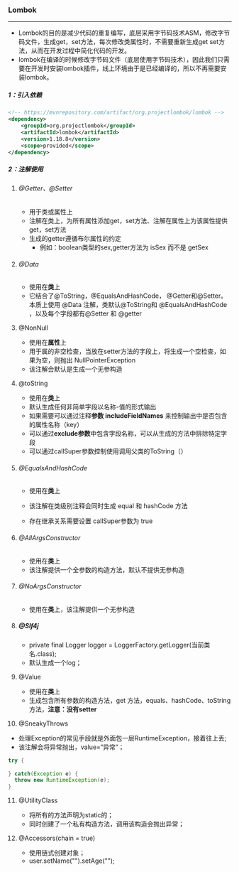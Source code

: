 ### Lombok

------

- Lombok的目的是减少代码的重复编写，底层采用字节码技术ASM，修改字节码文件，生成get，set方法，每次修改类属性时，不需要重新生成get set方法，从而在开发过程中简化代码的开发。
- lombok在编译的时候修改字节码文件（底层使用字节码技术），因此我们只需要在开发时安装lombok插件，线上环境由于是已经编译的，所以不再需要安装lombok。

##### 1：引入依赖

```xml
<!-- https://mvnrepository.com/artifact/org.projectlombok/lombok -->
<dependency>
    <groupId>org.projectlombok</groupId>
    <artifactId>lombok</artifactId>
    <version>1.18.8</version>
    <scope>provided</scope>
</dependency>
```

##### 2：注解使用

1. ###### @Getter、@Setter

   - 用于类或属性上
   - 注解在类上，为所有属性添加get，set方法、注解在属性上为该属性提供get，set方法
   - 生成的getter遵循布尔属性的约定
     - 例如：boolean类型的sex,getter方法为 isSex 而不是 getSex

2. ###### @Data

   - 使用在**类**上
   - 它结合了@ToString，@EqualsAndHashCode， @Getter和@Setter。本质上使用 @Data 注解，类默认@ToString和 @EqualsAndHashCode ，以及每个字段都有@Setter 和 @getter
   
3. @NonNull

   - 使用在**属性**上
   - 用于属的非空检查，当放在setter方法的字段上，将生成一个空检查，如果为空，则抛出 NullPointerException 
   - 该注解会默认是生成一个无参构造

4. @toString

   - 使用在**类**上
   - 默认生成任何非简单字段以名称-值的形式输出
   - 如果需要可以通过注释**参数 includeFieldNames** 来控制输出中是否包含的属性名称（key）
   - 可以通过**exclude参数**中包含字段名称，可以从生成的方法中排除特定字段
   - 可以通过callSuper参数控制使用调用父类的ToString（）

5. ###### @EqualsAndHashCode

   - 使用在**类**上
   - 该注解在类级别注释会同时生成 equal 和 hashCode 方法

   - 存在继承关系需要设置 callSuper参数为 true

6. ###### @AllArgsConstructor

   - 使用在**类**上
   - 该注解提供一个全参数的构造方法，默认不提供无参构造

7. ###### @NoArgsConstructor

   - 使用在**类**上，该注解提供一个无参构造

8. ##### @Slf4j

   - private  final Logger logger = LoggerFactory.getLogger(当前类名.class); 
   - 默认生成一个log；

9. @Value

   - 使用在**类**上
   - 生成包含所有参数的构造方法，get 方法，equals、hashCode、toString 方法，**注意：没有setter** 
   
10. @SneakyThrows

   - 处理Exception的常见手段就是外面包一层RuntimeException，接着往上丢;
   - 该注解会将异常抛出，value=“异常”；

   ```java
   try {
     
   } catch(Exception e) { 
     throw new RuntimeException(e);
   }
   ```

11. @UtilityClass

    - 将所有的方法声明为static的；
    - 同时创建了一个私有构造方法，调用该构造会抛出异常；

12. @Accessors(chain = true)

    - 使用链式创建对象；
    - user.setName("").setAge("");

    